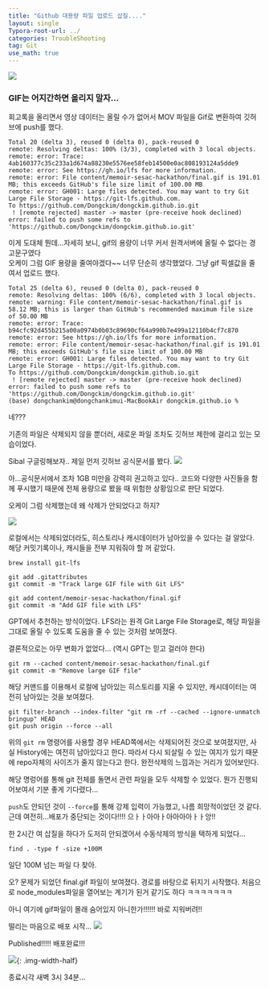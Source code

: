 ```yaml
---
title: "Github 대용량 파일 업로드 삽질...."
layout: single
Typora-root-url: ../
categories: TroubleShooting
tag: Git
use_math: true
---
```


![]({{site.url}}/images/2024-08-05-gihub-largefile/Stella.png)
### GIF는 어지간하면 올리지 말자...
회고록을 올리면서 영상 데이터는 올릴 수가 없어서 MOV 파일을 Gif로 변환하여 깃허브에 push를 했다.

```shell
Total 20 (delta 3), reused 0 (delta 0), pack-reused 0
remote: Resolving deltas: 100% (3/3), completed with 3 local objects.
remote: error: Trace: 4ab160377c35c233a1d674a88230e5576ee58feb14500e0ac808193124a5dde9
remote: error: See https://gh.io/lfs for more information.
remote: error: File content/memoir-sesac-hackathon/final.gif is 191.01 MB; this exceeds GitHub's file size limit of 100.00 MB
remote: error: GH001: Large files detected. You may want to try Git Large File Storage - https://git-lfs.github.com.
To https://github.com/Dongckim/dongckim.github.io.git
 ! [remote rejected] master -> master (pre-receive hook declined)
error: failed to push some refs to 'https://github.com/Dongckim/dongckim.github.io.git'
```

이게 도대체 뭔데...자세히 보니, gif의 용량이 너무 커서 원격서버에 올릴 수 없다는 경고문구였다<br/>
오케이 그럼 GIF 용량을 줄여야겠다~~ 너무 단순히 생각했었다. 그냥 gif 픽셀값을 줄여서 업로드 했다.

```shell
Total 25 (delta 6), reused 0 (delta 0), pack-reused 0
remote: Resolving deltas: 100% (6/6), completed with 3 local objects.
remote: warning: File content/memoir-sesac-hackathon/final.gif is 58.12 MB; this is larger than GitHub's recommended maximum file size of 50.00 MB
remote: error: Trace: b94cfc92d455b215a00a0974b0b03c89690cf64a990b7e499a12110b4cf7c870
remote: error: See https://gh.io/lfs for more information.
remote: error: File content/memoir-sesac-hackathon/final.gif is 191.01 MB; this exceeds GitHub's file size limit of 100.00 MB
remote: error: GH001: Large files detected. You may want to try Git Large File Storage - https://git-lfs.github.com.
To https://github.com/Dongckim/dongckim.github.io.git
 ! [remote rejected] master -> master (pre-receive hook declined)
error: failed to push some refs to 'https://github.com/Dongckim/dongckim.github.io.git'
(base) dongchankim@dongchankimui-MacBookAir dongckim.github.io % 
```
네???

기존의 파일은 삭제되지 않을 뿐더러, 새로운 파일 조차도 깃허브 제한에 걸리고 있는 모습이었다.

Sibal 구글링해보자.. 제일 먼저 깃허브 공식문서를 봤다.
![]({{site.url}}/images/2024-08-05-gihub-largefile/size.png)

아...공식문서에서 조차 1GB 미만을 강력히 권고하고 있다.. 코드와 다양한 사진들을 함께 푸시했기 때문에 전체 용량으로 봤을 때 위험한 상황임으로 판단 되었다.

오케이 그럼 삭제했는데 왜 삭제가 안되었다고 하지?

![]({{site.url}}/images/2024-08-05-gihub-largefile/history.png)

로컬에서는 삭제되었더라도, 히스토리나 캐시데이터가 남아있을 수 있다는 걸 알았다. 해당 커밋기록이나, 캐시들을 전부 지워줘야 할 꺼 같았다.

```shell
brew install git-lfs

git add .gitattributes
git commit -m "Track large GIF file with Git LFS"

git add content/memoir-sesac-hackathon/final.gif
git commit -m "Add GIF file with LFS"
```
GPT에서 추천하는 방식이었다. LFS라는 원격 Git Large File Storage로, 해당 파일을 그대로 올릴 수 있도록 도움을 줄 수 있는 것처럼 보여졌다.

결론적으로는 아무 변화가 없었다... (역시 GPT는 믿고 걸러야 한다)

```shell
git rm --cached content/memoir-sesac-hackathon/final.gif
git commit -m "Remove large GIF file"
```
해당 커맨드를 이용해서 로컬에 남아있는 히스토리를 지울 수 있지만, 캐시데이터는 여전히 남아있는 것을 보여졌다.

```shell
git filter-branch --index-filter "git rm -rf --cached --ignore-unmatch bringup" HEAD
git push origin --force --all
```
위의 `git rm` 명령어를 사용할 경우 HEAD쪽에서는 삭제되어진 것으로 보여졌지만, 사실 History에는 여전히 남아있다고 한다.
따라서 다시 되살릴 수 있는 여지가 있기 때문에 repo자체의 사이즈가 줄지 않는다고 한다. 완전삭제의 느낌과는 거리가 있어보인다.

해당 명렁어를 통해 git 전체를 돌면서 관련 파일을 모두 삭제할 수 있었다. 뭔가 진행되어보여서 기분 좋게 기다렸다...

`push`도 안되던 것이 `--force`를 통해 강제 입력이 가능했고, 나름 희망적이었던 것 같다.
근데 여전히...배포가 중단되는 것이다!!!! 으ㅏㅏ아아ㅏ아아아아ㅏㅏ앙!!

한 2시간 여 삽질을 하다가 도저히 안되겠어서 수동삭제의 방식을 택하게 되었다...
```shell
find . -type f -size +100M
```
일단 100M 넘는 파일 다 찾아.

오? 문제가 되었던 final.gif 파일이 보여졌다. 경로를 바탕으로 뒤지기 시작했다. 처음으로 node_modules파일을 열어보는 계기가 된거 같기도 하다 ㅋㅋㅋㅋㅋㅋㅋ

아니 여기에 gif파일이 몰래 숨어있지 아니한가!!!!!! 바로 지워버려!!

떨리는 마음으로 배포 시작...
![]({{site.url}}/images/2024-08-05-gihub-largefile/published.png)

Published!!!!! 배포완료!!!

![]({{site.url}}/images/2024-08-05-gihub-largefile/die.png){: .img-width-half}

종료시각 새벽 3시 34분...